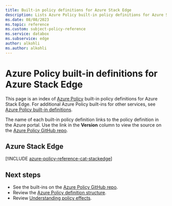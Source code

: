 ```yaml
---
title: Built-in policy definitions for Azure Stack Edge
description: Lists Azure Policy built-in policy definitions for Azure Stack Edge. These built-in policy definitions provide common approaches to managing your Azure resources.
ms.date: 08/08/2023
ms.topic: reference
ms.custom: subject-policy-reference
ms.service: databox
ms.subservice: edge
author: alkohli
ms.author: alkohli
---
```

# Azure Policy built-in definitions for Azure Stack Edge

This page is an index of [Azure Policy](../governance/policy/overview.md) built-in policy
definitions for Azure Stack Edge. For additional Azure Policy built-ins for other services, see
[Azure Policy built-in definitions](../governance/policy/samples/built-in-policies.md).

The name of each built-in policy definition links to the policy definition in the Azure portal. Use
the link in the **Version** column to view the source on the
[Azure Policy GitHub repo](https://github.com/Azure/azure-policy).

## Azure Stack Edge

[!INCLUDE [azure-policy-reference-cat-stackedge](../../includes/policy/reference/bycat/policies-azure-stack-edge.md)]

## Next steps

- See the built-ins on the [Azure Policy GitHub repo](https://github.com/Azure/azure-policy).
- Review the [Azure Policy definition structure](../governance/policy/concepts/definition-structure.md).
- Review [Understanding policy effects](../governance/policy/concepts/effects.md).
